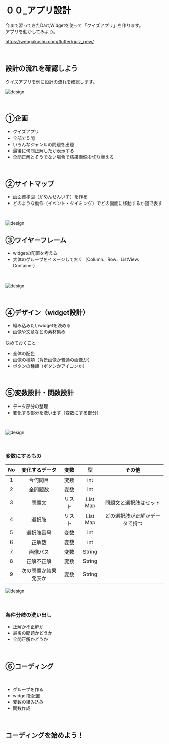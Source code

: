 # **００_アプリ設計**

今まで習ってきたDart,Widgetを使って「クイズアプリ」を作ります。  
アプリを動かしてみよう。  

https://webgakushu.com/flutter/quiz_new/

<br>

## **設計の流れを確認しよう**
クイズアプリを例に設計の流れを確認します。

![design](img/00_design1-1.png)

<br>

## **①企画**

- クイズアプリ
- 全部で５問
- いろんなジャンルの問題を出題
- 最後に何問正解したか表示する
- 全問正解とそうでない場合で結果画像を切り替える

<br>

## **②サイトマップ**

- 画面遷移図（がめんせんいず）を作る
- どのような動作（イベント・タイミング）でどの画面に移動するか図で表す

<br>

![design](img/00_design1-2.png)

## **③ワイヤーフレーム**

- widgetの配置を考える
- 大体のグループをイメージしておく（Column、Row、ListView、Container）
  
<br>

![design](img/00_design1-3.png)

<br>

## **④デザイン（widget設計）**

- 組み込みたいwidgetを決める
- 画像や文章などの素材集め

決めておくこと
- 全体の配色
- 画像の種類（背景画像か普通の画像か）
- ボタンの種類（ボタンかアイコンか）

<br>

## **⑤変数設計・関数設計**

- データ部分の整理
- 変化する部分を洗い出す（変数にする部分）

<br>

![design](img/00_design1-4.png)

<br>

### 変数にするもの

|  No |  変化するデータ  |  変数  |  型  |  その他  |
| :----: | :----: | :----: | :----: | :----: |
|  1 |  今何問目  |  変数  |  int  |    |
|  2 |  全問題数  |  変数  |  int  |    |
|  3 |  問題文  |  リスト  |  List Map  |  問題文と選択肢はセット  |
|  4 |  選択肢  |  リスト  |  List Map  |  どの選択肢が正解かデータで持つ  |
|  5 |  選択肢番号  |  変数  |  int  |    |
|  6 |  正解数  |  変数  |  int  |    |
|  7 |  画像パス  |  変数  |  String  |    |
|  8 |  正解不正解  |  変数  |  String  |    |
|  9 |  次の問題か結果発表か  |  変数  |  String  |    |

![design](img/00_design1-5.png)

<br>

### 条件分岐の洗い出し

- 正解か不正解か
- 最後の問題かどうか
- 全問正解かどうか

<br>

## **⑥コーディング**

<br>

- グループを作る
- widgetを配置
- 変数の組み込み
- 関数作成

<br>

## **コーディングを始めよう！**
